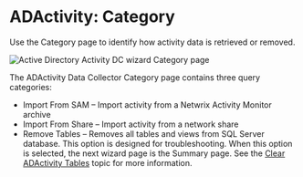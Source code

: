 # ADActivity: Category

Use the Category page to identify how activity data is retrieved or removed.

![Active Directory Activity DC wizard Category page](/img/versioned_docs/accessanalyzer_11.6/accessanalyzer/admin/datacollector/adinventory/category.webp)

The ADActivity Data Collector Category page contains three query categories:

- Import From SAM – Import activity from a Netwrix Activity Monitor archive
- Import From Share – Import activity from a network share
- Remove Tables – Removes all tables and views from SQL Server database. This option is designed for
  troubleshooting. When this option is selected, the next wizard page is the Summary page. See the
  [Clear ADActivity Tables](/docs/accessanalyzer/11.6/admin/datacollector/adactivity/cleartables.md)
  topic for more information.

